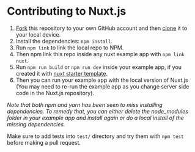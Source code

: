 # Contributing to Nuxt.js

1. [Fork](https://help.github.com/articles/fork-a-repo/) this repository to your own GitHub account and then [clone](https://help.github.com/articles/cloning-a-repository/) it to your local device.
2. Install the dependencies: `npm install`.
3. Run `npm link` to link the local repo to NPM.
4. Then npm link this repo inside any nuxt example app with `npm link nuxt`.
5. Run `npm run build` or `npm run dev` inside your example app, if you created it with [nuxt starter template](https://github.com/nuxt-community/starter-template).
6. Then you can run your example app with the local version of Nuxt.js (You may need to re-run the example app as you change server side code in the Nuxt.js repository).

_Note that both npm and yarn has been seen to miss installing dependencies. To remedy that, you can either delete the node_modules folder in your example app and install again or do a local install of the missing dependencies._

Make sure to add tests into `test/` directory and try them with `npm test` before making a pull request.
